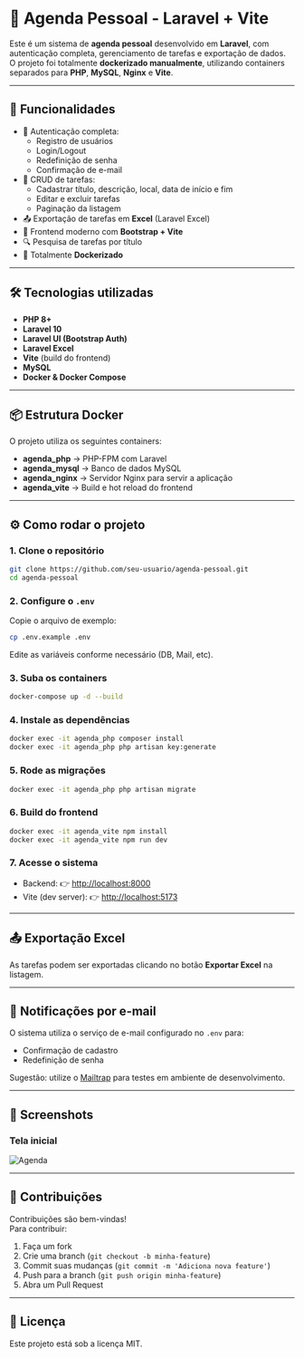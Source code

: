 # 📅 Agenda Pessoal - Laravel + Vite

Este é um sistema de **agenda pessoal** desenvolvido em **Laravel**, com autenticação completa, gerenciamento de tarefas e exportação de dados.  
O projeto foi totalmente **dockerizado manualmente**, utilizando containers separados para **PHP**, **MySQL**, **Nginx** e **Vite**.

---

## 🚀 Funcionalidades

- 🔐 Autenticação completa:
  - Registro de usuários
  - Login/Logout
  - Redefinição de senha
  - Confirmação de e-mail
- 📝 CRUD de tarefas:
  - Cadastrar título, descrição, local, data de início e fim
  - Editar e excluir tarefas
  - Paginação da listagem
- 📤 Exportação de tarefas em **Excel** (Laravel Excel)
- 🎨 Frontend moderno com **Bootstrap + Vite**
- 🔍 Pesquisa de tarefas por título
- 🐳 Totalmente **Dockerizado**

---

## 🛠️ Tecnologias utilizadas

- **PHP 8+**
- **Laravel 10**
- **Laravel UI (Bootstrap Auth)**
- **Laravel Excel**
- **Vite** (build do frontend)
- **MySQL**
- **Docker & Docker Compose**

---

## 📦 Estrutura Docker

O projeto utiliza os seguintes containers:

- **agenda_php** → PHP-FPM com Laravel  
- **agenda_mysql** → Banco de dados MySQL  
- **agenda_nginx** → Servidor Nginx para servir a aplicação  
- **agenda_vite** → Build e hot reload do frontend  

---

## ⚙️ Como rodar o projeto

### 1. Clone o repositório
```bash
git clone https://github.com/seu-usuario/agenda-pessoal.git
cd agenda-pessoal
```

### 2. Configure o `.env`
Copie o arquivo de exemplo:
```bash
cp .env.example .env
```
Edite as variáveis conforme necessário (DB, Mail, etc).

### 3. Suba os containers
```bash
docker-compose up -d --build
```

### 4. Instale as dependências
```bash
docker exec -it agenda_php composer install
docker exec -it agenda_php php artisan key:generate
```

### 5. Rode as migrações
```bash
docker exec -it agenda_php php artisan migrate
```

### 6. Build do frontend
```bash
docker exec -it agenda_vite npm install
docker exec -it agenda_vite npm run dev
```

### 7. Acesse o sistema
- Backend: 👉 [http://localhost:8000](http://localhost:8000)  
- Vite (dev server): 👉 [http://localhost:5173](http://localhost:5173)

---

## 📤 Exportação Excel

As tarefas podem ser exportadas clicando no botão **Exportar Excel** na listagem.

---

## 📧 Notificações por e-mail

O sistema utiliza o serviço de e-mail configurado no `.env` para:
- Confirmação de cadastro
- Redefinição de senha  

Sugestão: utilize o [Mailtrap](https://mailtrap.io/) para testes em ambiente de desenvolvimento.

---

## 📸 Screenshots

### Tela inicial
![Agenda](docs/screenshot-home.png)

---

## 🤝 Contribuições

Contribuições são bem-vindas!  
Para contribuir:
1. Faça um fork
2. Crie uma branch (`git checkout -b minha-feature`)
3. Commit suas mudanças (`git commit -m 'Adiciona nova feature'`)
4. Push para a branch (`git push origin minha-feature`)
5. Abra um Pull Request

---

## 📜 Licença

Este projeto está sob a licença MIT.
